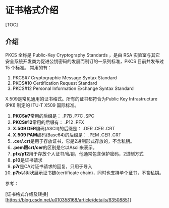 # 证书格式介绍

[TOC]

## 介绍

PKCS 全称是 Public-Key Cryptography Standards ，是由 RSA 实验室与其它安全系统开发商为促进公钥密码的发展而制订的一系列标准，PKCS 目前共发布过 15 个标准。 常用的有：

1. PKCS#7 Cryptographic Message Syntax Standard
2. PKCS#10 Certification Request Standard
3. PKCS#12 Personal Information Exchange Syntax Standard

X.509是常见通用的证书格式。所有的证书都符合为Public Key Infrastructure (PKI) 制定的 ITU-T X509 国际标准。

1. **PKCS#7**常用的后缀是： .P7B .P7C .SPC
2. **PKCS#12**常用的后缀有： .P12 .PFX
3. **X.509 DER**编码(ASCII)的后缀是： .DER .CER .CRT
4. **X.509 PAM**编码(Base64)的后缀是： .PEM .CER .CRT
5. **.cer/.crt**是用于存放证书，它是2进制形式存放的，不含私钥。
6. **.pem跟crt/cer**的区别是它以Ascii来表示。
7. **pfx/p12**用于存放个人证书/私钥，他通常包含保护密码，2进制方式
8. **p10**是证书请求
9. **p7r**是CA对证书请求的回复，只用于导入
10. **p7b**以树状展示证书链(certificate chain)，同时也支持单个证书，不含私钥。

参考：

[证书格式介绍及转换][https://blog.csdn.net/u010358168/article/details/83508851]